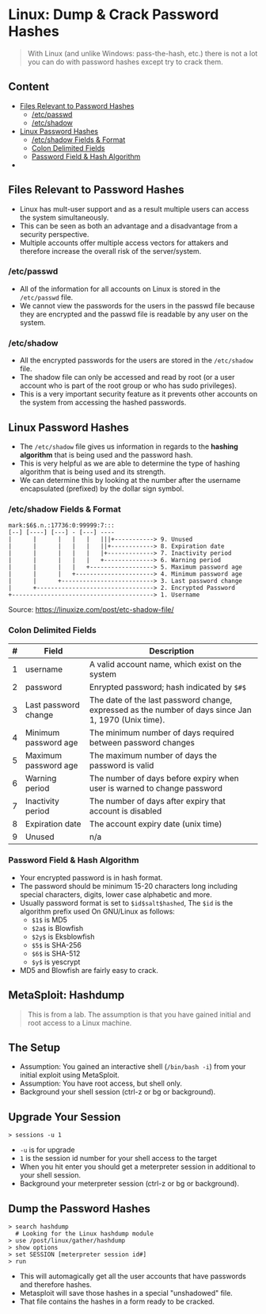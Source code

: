 # Linux: Dump & Crack Password Hashes
> With Linux (and unlike Windows: pass-the-hash, etc.) there is not a lot you can do with password hashes except try to crack them.


## Content
- [Files Relevant to Password Hashes]()
  - [/etc/passwd]()
  - [/etc/shadow]()
- [Linux Password Hashes]()
  - [/etc/shadow Fields & Format]()
  - [Colon Delimited Fields]()
  - [Password Field & Hash Algorithm]()
- []()

## Files Relevant to Password Hashes
- Linux has mult-user support and as a result multiple users can access the system simultaneously.
- This can be seen as both an advantage and a disadvantage from a security perspective.
- Multiple accounts offer multiple access vectors for attakers and therefore increase the overall risk of the server/system.

### /etc/passwd
- All of the information for all accounts on Linux is stored in the `/etc/passwd` file.
- We cannot view the passwords for the users in the passwd file because they are encrypted and the passwd file is readable by any user on the system. 

### /etc/shadow
- All the encrypted passwords for the users are stored in the `/etc/shadow` file. 
- The shadow file can only be accessed and read by root (or a user account who is part of the root group or who has sudo privileges).
- This is a very important security feature as it prevents other accounts on the system from accessing the hashed passwords.

## Linux Password Hashes
- The `/etc/shadow` file gives us information in regards to the **hashing algorithm** that is being used and the password hash.
- This is very helpful as we are able to determine the type of hashing algorithm that is being used and its strength.
- We can determine this by looking at the number after the username encapsulated (prefixed) by the dollar sign symbol.

### /etc/shadow Fields & Format
```
mark:$6$.n.:17736:0:99999:7:::
[--] [----] [---] - [---] ----
|      |      |   |   |   |||+-----------> 9. Unused
|      |      |   |   |   ||+------------> 8. Expiration date
|      |      |   |   |   |+-------------> 7. Inactivity period
|      |      |   |   |   +--------------> 6. Warning period
|      |      |   |   +------------------> 5. Maximum password age
|      |      |   +----------------------> 4. Minimum password age
|      |      +--------------------------> 3. Last password change
|      +---------------------------------> 2. Encrypted Password
+----------------------------------------> 1. Username
```
Source: https://linuxize.com/post/etc-shadow-file/

### Colon Delimited Fields

| # | Field | Description |
|---| ----- | ------------|
| 1 | username | A valid account name, which exist on the system |
| 2 | password | Enrypted password; hash indicated by `$#$` |
| 3 | Last password change | The date of the last password change, expressed as the number of days since Jan 1, 1970 (Unix time).  | 
| 4 | Minimum password age | The minimum number of days required between password changes | 
| 5 | Maximum password age | The maximum number of days the password is valid | 
| 6 | Warning period | The number of days before expiry when user is warned to change password | 
| 7 | Inactivity period | The number of days after expiry that account is disabled | 
| 8 | Expiration date | The account expiry date (unix time) | 
| 9 | Unused | n/a |

### Password Field & Hash Algorithm
- Your encrypted password is in hash format.
- The password should be minimum 15-20 characters long including special characters, digits, lower case alphabetic and more.
- Usually password format is set to `$id$salt$hashed`, The `$id` is the algorithm prefix used On GNU/Linux as follows:
  - `$1$` is MD5
  - `$2a$` is Blowfish
  - `$2y$` is Eksblowfish
  - `$5$` is SHA-256
  - `$6$` is SHA-512
  - `$y$` is yescrypt
- MD5 and Blowfish are fairly easy to crack. 

## MetaSploit: Hashdump
> This is from a lab. The assumption is that you have gained initial and root access to a Linux machine.

## The Setup
- Assumption: You gained an interactive shell (`/bin/bash -i`) from your initial exploit using MetaSploit.
- Assumption: You have root access, but shell only.
- Background your shell session (ctrl-z or bg or background).

## Upgrade Your Session
```
> sessions -u 1
```
- `-u` is for upgrade
- `1`  is the session id number for your shell access to the target
- When you hit enter you should get a meterpreter session in additional to your shell session.
- Background your meterpreter session (ctrl-z or bg or background).

## Dump the Password Hashes
```
> search hashdump
  # Looking for the Linux hashdump module
> use /post/linux/gather/hashdump
> show options
> set SESSION [meterpreter session id#]
> run
```
- This will automagically get all the user accounts that have passwords and therefore hashes.
- Metasploit will save those hashes in a special "unshadowed" file.
- That file contains the hashes in a form ready to be cracked.








